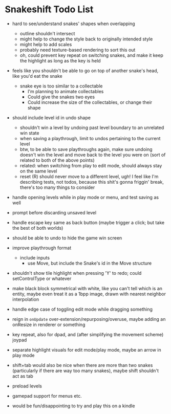 # Snakeshift Todo List

- hard to see/understand snakes' shapes when overlapping
  - outline shouldn't intersect 
  - might help to change the style back to originally intended style
  - might help to add scales
  - probably need texture-based rendering to sort this out
  - oh, could prevent key repeat on switching snakes, and make it keep the highlight as long as the key is held
- feels like you shouldn't be able to go on top of another snake's head, like you'd eat the snake
  - snake eye is too similar to a collectable
    - I'm planning to animate collectables
    - Could give the snakes two eyes
    - Could increase the size of the collectables, or change their shape

- should include level id in undo shape
  - shouldn't win a level by undoing past level boundary to an unrelated win state
  - when saving a playthrough, limit to undos pertaining to the current level
  - btw, to be able to save playthroughs again, make sure undoing doesn't win the level and move back to the level you were on (sort of related to both of the above points)
  - related: when switching from play to edit mode, should always stay on the same level
  - reset (R) should never move to a different level, ugh! I feel like I'm describing tests, not todos, because this shit's gonna friggin' break, there's too many things to consider
- handle opening levels while in play mode or menu, and test saving as well
- prompt before discarding unsaved level
- handle escape key same as back button (maybe trigger a click; but take the best of both worlds)
- should be able to undo to hide the game win screen

- improve playthrough format
  - include inputs
    - use Move, but include the Snake's id in the Move structure

- shouldn't show tile highlight when pressing 'Y' to redo; could setControlType or whatever
- make black block symmetrical with white, like you can't tell which is an entity, maybe even treat it as a 1bpp image, drawn with nearest neighbor interpolation
- handle edge case of toggling edit mode while dragging something
- reign in `onUpdate` over-extension/repurposing/overuse, maybe adding an onResize in renderer or something
- key repeat, also for dpad, and (after simplifying the movement scheme) joypad
- separate highlight visuals for edit mode/play mode, maybe an arrow in play mode
- shift+tab would also be nice when there are more than two snakes (particularly if there are way too many snakes), maybe shift shouldn't act as tab
- preload levels
- gamepad support for menus etc.
- would be fun/disappointing to try and play this on a kindle

